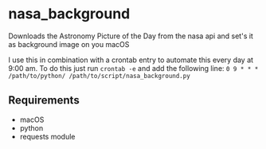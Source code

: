 # nasa_background

Downloads the Astronomy Picture of the Day from the nasa api and set's it as background image on you macOS

I use this in combination with a crontab entry to automate this every day at 9:00 am.
To do this just run ``` crontab -e ``` and add the following line: ``` 0 9 * * * /path/to/python/ /path/to/script/nasa_background.py ```

## Requirements

* macOS
* python
* requests module
